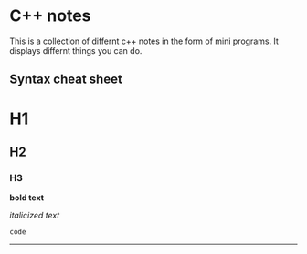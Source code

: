 # C++ notes 

This is a collection of differnt c++ notes in the form of mini programs.  It displays differnt things you can do.

## Syntax cheat sheet


# H1
## H2
### H3

**bold text**

*italicized text*

`code`

---
